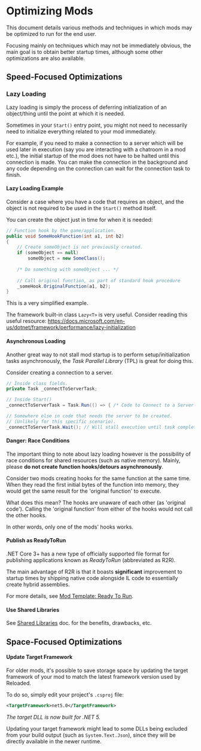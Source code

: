 # Optimizing Mods

This document details various methods and techniques in which mods may be optimized to run for the end user. 

Focusing mainly on techniques which may not be immediately obvious, the main goal is to obtain better startup times, although some other optimizations are also available.

## Speed-Focused Optimizations

### Lazy Loading

Lazy loading is simply the process of deferring initialization of an object/thing until the point at which it is needed.

Sometimes in your `Start()` entry point, you might not need to necessarily need to initialize everything related to your mod immediately.

For example, if you need to make a connection to a server which will be used later in execution (say you are interacting with a chatroom in a mod etc.), the initial startup of the mod does not have to be halted until this connection is made. You can make the connection in the background and any code depending on the connection can wait for the connection task to finish.

#### Lazy Loading Example

Consider a case where you have a code that requires an object, and the object is not required to be used in the `Start()` method itself.

You can create the object just in time for when it is needed:

```csharp
// Function hook by the game/application.
public void SomeHookFunction(int a1, int b2) 
{
	// Create someObject is not previously created.
	if (someObject == null)
		someObject = new SomeClass();
	
	/* Do something with someObject ... */
	
	// Call original function, as part of standard hook procedure
	_someHook.OriginalFunction(a1, b2);
}
```

This is a very simplified example.

The framework built-in class `Lazy<T>` is very useful. Consider reading this useful resource: https://docs.microsoft.com/en-us/dotnet/framework/performance/lazy-initialization

#### Asynchronous Loading

Another great way to not stall mod startup is to perform setup/initialization tasks asynchronously, the *Task Parallel Library* (TPL) is great for doing this.

Consider creating a connection to a server.

```csharp
// Inside class fields.
private Task _connectToServerTask;

// Inside Start()
_connectToServerTask = Task.Run(() => { /* Code to Connect to a Server */ });

// Somewhere else in code that needs the server to be created.
// (Unlikely for this specific scenario).
_connectToServerTask.Wait(); // Will stall execution until task completes.
```

#### Danger: Race Conditions

The important thing to note about lazy loading however is the possibility of race conditions for shared resources (such as native memory). Mainly, please **do not create function hooks/detours asynchronously**. 

Consider two mods creating hooks for the same function at the same time. When they read the first initial bytes of the function into memory, they would get the same result for the 'original function' to execute. 

What does this mean? The hooks are unaware of each other (as 'original code'). Calling the 'original function' from either of the hooks would not call the other hooks. 

In other words, only one of the mods' hooks works.

#### Publish as ReadyToRun

.NET Core 3+ has a new type of officially supported file format for publishing applications known as *ReadyToRun* (abbreviated as R2R).

The main advantage of R2R is that it boasts **significant** improvement to startup times by shipping native code alongside IL code to essentially create hybrid assemblies.

For more details, see [Mod Template: Ready To Run](./ModTemplate.md).

#### Use Shared Libraries

See [Shared Libraries](https://github.com/Sewer56/Reloaded.SharedLib.Hooks#table-of-contents) doc. for the benefits, drawbacks, etc.

## Space-Focused Optimizations

#### Update Target Framework
For older mods, it's possible to save storage space by updating the target framework of your mod to match the latest framework version used by Reloaded. 

To do so, simply edit your project's `.csproj` file:

```xml
<TargetFramework>net5.0</TargetFramework>
```

*The target DLL is now built for .NET 5.*

Updating your target framework might lead to some DLLs being excluded from your build output (such as `System.Text.Json`), since they will be directly available in the newer runtime.  
